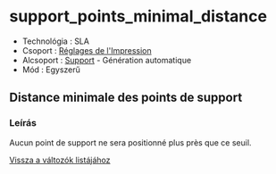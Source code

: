 # support\_points\_minimal\_distance

* Technológia : SLA
* Csoport : [Réglages de l'Impression](../sla_printer/sla_parameters.md)
* Alcsoport : [Support](../print_settings/print_settings.md#support) - Génération automatique
* Mód : Egyszerű

## Distance minimale des points de support

### Leírás

Aucun point de support ne sera positionné plus près que ce seuil.

[Vissza a változók listájához](variable_list.md)

